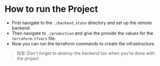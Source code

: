 # How to run the Project

<!--TODO: Include proper guide on how to run project --->

- First navigate to the `./backend_state` directory and set up the remote backend.
- Then navigate to `./production` and give the provide the values for the `terraform.tfvars` file.
- Now you can run the terraform commands to create the infrastructure.

> N/B: Don't forget to destroy the backend too when you're done with the project